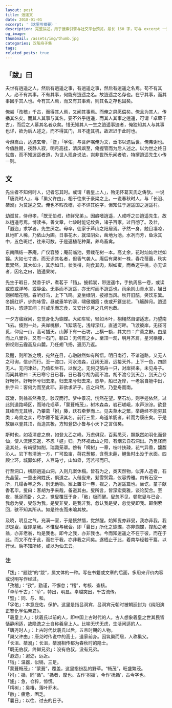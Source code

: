 ```yaml
---
layout: post
title: 逍遥文
date: 2018-01-01
excerpt: '（这里写摘要）'
description: 完整描述，用于搜索引擎与社交平台预览，最长 160 字，可与 excerpt 一致
og_image: 
thumbnail: /assets/img/thumb.jpg
categories: 汉阳舟子集
tags: 
related_posts: true
---
```


## 「跋」曰

夫世有逍遥之人，然后有逍遥之事，有逍遥之事，然后有逍遥之名焉。苟不有其人，必不有其事，不有其事，何能有逍遥之名。故逍遥之名存也。在乎其事，而其事因乎其人也。今有其人焉，而又有其事焉，则其名之存也固矣。

俺尝「孜稽」千古，而得其人焉，又闻其事焉。而俺之夙愿偿矣。俺且为其人，传播其名矣。而其人其事与其名，要不外乎逍遥，而其人其事之逍遥，可谓「卓荦千古」，而后之人慕其名者众矣。惜无知其人一生之逍遥事迹者，俺独知其人与其事也详，欲为后人述之，而不得其门，且不逢其机，故迟迟于此时也。

今游嵩山，适遇玄帝，「暨」「孚佑」与菩萨嘱俺为文，垂书以遗后世，俺弗谢也。今值胜期，夜静人寂，明月高挂，清风飒至，俺握管而为后人述之。以为世之终日忧苦，而不知逍遥者道，为世人现身说法，岂非世所乐闻者欤，特撰逍遥先生小传一则。

## 文

先生者不知何时人，记者忘其时。或谓「羲皇上人」，殆无怀葛天氏之俦欤。一说「唐尧时人」，与「巢父许由」，相于往来于豪梁之上。一说春秋时人，与「长沮、桀溺」为莫逆之交。俺也不暇孜稽，亦不详其姓字，但知住于逍遥国之逍遥村。

幼孤贫，侍母孝，「既无伯叔，终鲜兄弟」。因癖嗜逍遥，人咸呼之曰逍遥先生，故以逍遥号焉。博读书，善文章，七龄时能记坟典，诸子百家，过目彻了。及壮，「遐迩」求学者，先生厌之。母卒，徒家于芦山之阳居焉。孑然一身，触目凄凉，且地旷人稀，乃依山为圃。日事花木，就湿阴处，凿地为池。水冽而芳，鱼泳其中，五色斑烂，往来可数。于是遍植花种菓，养鸟畜禽。

东南隅结一茅庵，广仅容膝；庵前临池，旁栽花树一本。高丈余，花时灿灿烂烂如锦。大如七寸盏，而无识其名者，但香气袭人。庵后有果树一株，春花蓓蕾，秋实累累然。其大如斗，其赤如日。状类柑，剖食其肉，甜如蜜，而香迈乎桃。亦无识者，因名之曰，逍遥果树。

先生于暇日，焚香于炉，煮茗于「铛」。披鹤裳，带逍遥巾，手执周易一卷，或读或歌或弹琴，或静坐。无事而不逍遥，亦无时而不逍遥也。雨余则山青水翠，旭日则柳暗花明。春听好鸟，上下飞鸣。夏坐绿阴，披襟当风。秋开旧醅，笑饮东篱。冬拥红炉，步韵咏雪。昼或垂竿钓溪，啸傲烟霞；夜或开筵坐花，飞觞醉月。逍遥其内，悠游其间；时或乐而忘食，又安计岁月之几何也哉。

一夕方寤寐间，忽觉身化为蝴蝶。大如车轮，轻如木叶，栩栩然自谓适志，乃望南飞去。倏到一处，夹岸桃柳，飞絮落花，浅绿深红，直通河畔。飞渡彼岸，无径可觅，仰见一山，高可插天。山脚下有一石坊，上横一额，其文曰：广莫之野。由是而上八里许，又有一石门，额曰：无何有之乡。至顶一观，明月齐肩，星河横腰，俯视则云霾高及山麓。乃任翅飞扬，遍历乃返。

及醒，则所游之境，宛然在目，心融融然如有所悟。明日南行，不谙道路，又无人之可询，信步而行。至一渡口，河水浩淼，辽阔无涯，远接天外，上下一色，四顾无人。无问津处，乃倚松坐石，以俟之。无何见瓠舟一只，对岸摇来，未见舟子。而闻其歌曰：天已寒兮日已暮，日已暮兮胡为而不渡。胡不渡兮到天台，到天台兮好畅怀。好畅怀兮归去来，归去来兮归去来。歌毕，船已近岸，一老翁自舱中出，拱手曰：客何为而至此耶，非欲求济乎。应之曰然，乃登舟而南。

既渡，则翁杳然弗见，骇叹而行。梦中景况，恍然在望。至石坊，则字迹依然。过此则道路崎区，而琦花瑶草，「蒙葺畅茂」，树木森森，岩石嵯峨，水声淙淙。欲登其峰而无其境，乃攀葛「拊」藤，跃石牵萝而上。见夫草木之繁，举葩经不能穷其类；鸟兽之众，尽尔雅不能识其名。前行三里，鸟道羊肠者，转而为康庄矣。于是放胆以登其顶，而造其极，方知登岱小鲁与小天下之言信矣。

斯时也，如凌清虚之府，如登太乙之峰。万虑俱寂，百萦悉灭，飘飘然如羽化而登仙，使人流连忘返，不忍「遽」归。乃环视此山之阳，有烟云自石洞出。乃觅径而造其处，有峭壁如削，瑞霭笼罩。傍有「樗树」一章，枝叶扶疎，花气异香，馥馥沁人。岩下有清池一方，广可盈亩，荷花葱郁，含苞未葩，鲤鱼时出没于水面。四顾尘环，城郭如杯，人豆马寸，山如盎，河若带而已。

行至洞口，横颜逍遥山洞，入则几案休榻。皆石为之，类天然物，似非人造者，石光晶莹。一童出询姓氏，俱道之。入偕叟来，髪雪鬓霜，仪容秀雅。内有石室一所，几榻香琴之外，别无他物。案上置书一卷，视之，乃逍遥篇也。坐讫，童子献香茗毕。叟曰：客胡为乎来哉，备道其由。叟所言，皆深宏奥雅，谈论契合。至夜，抵足而卧，久之，觉叟覆压于身，「敝」极而醒。叟忽不见，顿觉叟与已合，我忽为叟，叟忽为我。是叟非叟，是我非我，忽认我是叟，忽觉叟即我。颠倒萦回，骇不知其所从。如是终夜而未喻其故。

及晓，明旦之气，充满一室，于是恍然悟，觉然醒。始知叟亦非叟，我亦非我，我即是叟，叟即是我。不惟叟与我合。即「曩日」所化之蝴蝶，亦非蝴蝶，撑船之老翁，亦非老翁，均是我也。即今之我，亦非我也。今而知逍遥之不在于彼，而在于此。而又不在于此，而在于我，亦非我之间矣。遂栖止于此，着南华经若干篇，以行世。后不知所终，或以为仙去云。

### 注

「跋」：“题跋”的“跋”，属文体的一种。写在书籍或文章的后面，多用来评价内容或说明写作经过。  
「孜稽」：“孜”，勤谨，不懈怠；“稽”，考核、查核。  
「卓荦千古」：“荦”，特出，明显。卓越突出，千古流传。  
「暨」：同、与、和。  
「孚佑」：本意庇佑，保护。这里是指吕洞宾，吕洞宾元朝时被朝廷封为《纯阳演正警化孚佑帝君》。  
「羲皇上人」：伏羲氏以前的人，即中国上古时代的人。古人想象羲皇之世其民皆恬静闲适，故隐逸之士自称羲皇上人。比喻无忧无虑，生活闲适的人。  
「唐尧时人」：上古时代伏羲氏以后，五帝时期的人物。  
「巢父许由」：唐尧时传说中的高士，道家前身。因筑巢而居，人称巢父。  
「长沮、桀溺」：长沮，桀溺相传都为春秋时的隐士。  
「既无伯叔，终鲜兄弟」：没有伯叔，没有兄弟。  
「遐迩」：遐迩，远近。  
「铛」：温器，似锅，三足。  
「蒙葺畅茂」：“蒙葺”，覆盖，这里指纷乱的野草。“畅茂”，旺盛繁茂。  
「拊」：揗，同“循”。“揗者，摩也。古作‘拊揗’，今作‘抚揗’，古今字也。  
「遽」：急，仓猝，惊慌。  
「樗树」：臭椿，落叶乔木。  
「敝」：疲惫，困乏。  
「曩日」：以往、过去的日子。